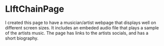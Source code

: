 # LIftChainPage
I created this page to have a musician/artist webpage that displays well on different screen sizes.
It includes an embeded audio file that plays a sample of the artists music.
The page has links to the artists socials, and has a short biography.
